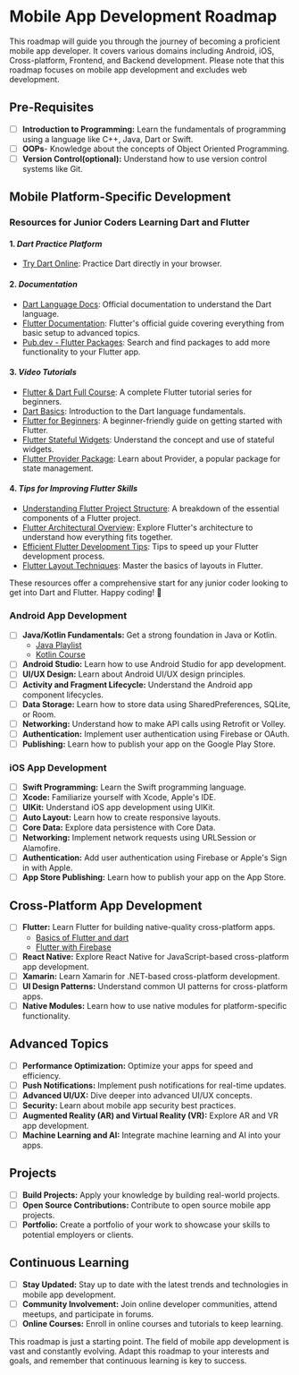 # Mobile App Development Roadmap

This roadmap will guide you through the journey of becoming a proficient mobile app developer. It covers various domains including Android, iOS, Cross-platform, Frontend, and Backend development. Please note that this roadmap focuses on mobile app development and excludes web development.

## Pre-Requisites

- [ ] **Introduction to Programming:** Learn the fundamentals of programming using a language like C++, Java, Dart or Swift.
- [ ] **OOPs**- Knowledge about the concepts of Object Oriented Programming.
- [ ] **Version Control(optional):** Understand how to use version control systems like Git.

## Mobile Platform-Specific Development

### Resources for Junior Coders Learning Dart and Flutter

#### 1. *Dart Practice Platform*
   - [Try Dart Online](https://dart.dev/#try-dart): Practice Dart directly in your browser.

#### 2. *Documentation*
   - [Dart Language Docs](https://dart.dev/language): Official documentation to understand the Dart language.
   - [Flutter Documentation](https://docs.flutter.dev/): Flutter's official guide covering everything from basic setup to advanced topics.
   - [Pub.dev - Flutter Packages](https://pub.dev/): Search and find packages to add more functionality to your Flutter app.

#### 3. *Video Tutorials*
   - [Flutter & Dart Full Course](https://www.youtube.com/watch?v=qB6F0CDr2oM&list=PL9n0l8rSshSlpNWvY4eu_5Oq8l4MRvppT): A complete Flutter tutorial series for beginners.
   - [Dart Basics](https://www.youtube.com/watch?v=71xacArT_70): Introduction to the Dart language fundamentals.
   - [Flutter for Beginners](https://youtu.be/CzRQ9mnmh44?si=NRkAAayiBaiPRqqD): A beginner-friendly guide on getting started with Flutter.
   - [Flutter Stateful Widgets](https://youtu.be/HQ_ytw58tC4?si=j-BnVFgwzdIPqYBN): Understand the concept and use of stateful widgets.
   - [Flutter Provider Package](https://youtu.be/jYoALeP3eH8?si=2yUVqMwjd0SZeo0R): Learn about Provider, a popular package for state management.

#### 4. *Tips for Improving Flutter Skills*
   - [Understanding Flutter Project Structure](https://medium.com/@logeshgcp/understanding-the-flutter-project-structure-84de4ec3ce5f): A breakdown of the essential components of a Flutter project.
   - [Flutter Architectural Overview](https://docs.flutter.dev/resources/architectural-overview): Explore Flutter's architecture to understand how everything fits together.
   - [Efficient Flutter Development Tips](https://youtu.be/8oIsZEhnqtA?si=WWrcKFWiqaAbIiao): Tips to speed up your Flutter development process.
   - [Flutter Layout Techniques](https://youtu.be/OcGMK4Pe05k?si=vXOIqCzCGrSQcVBx): Master the basics of layouts in Flutter.

These resources offer a comprehensive start for any junior coder looking to get into Dart and Flutter. Happy coding! 🚀

### Android App Development

- [ ] **Java/Kotlin Fundamentals:** Get a strong foundation in Java or Kotlin.
    - [ Java Playlist ](https://youtube.com/playlist?list=PLu0W_9lII9agS67Uits0UnJyrYiXhDS6q&si=tvSgPKVRzk6YvB9V)
    - [ Kotlin Course ](https://youtu.be/EExSSotojVI?si=tP4d2go1YavMiUb-)
- [ ] **Android Studio:** Learn how to use Android Studio for app development.
- [ ] **UI/UX Design:** Learn about Android UI/UX design principles.
- [ ] **Activity and Fragment Lifecycle:** Understand the Android app component lifecycles.
- [ ] **Data Storage:** Learn how to store data using SharedPreferences, SQLite, or Room.
- [ ] **Networking:** Understand how to make API calls using Retrofit or Volley.
- [ ] **Authentication:** Implement user authentication using Firebase or OAuth.
- [ ] **Publishing:** Learn how to publish your app on the Google Play Store.

### iOS App Development

- [ ] **Swift Programming:** Learn the Swift programming language.
- [ ] **Xcode:** Familiarize yourself with Xcode, Apple's IDE.
- [ ] **UIKit:** Understand iOS app development using UIKit.
- [ ] **Auto Layout:** Learn how to create responsive layouts.
- [ ] **Core Data:** Explore data persistence with Core Data.
- [ ] **Networking:** Implement network requests using URLSession or Alamofire.
- [ ] **Authentication:** Add user authentication using Firebase or Apple's Sign in with Apple.
- [ ] **App Store Publishing:** Learn how to publish your app on the App Store.

## Cross-Platform App Development

- [ ] **Flutter:** Learn Flutter for building native-quality cross-platform apps.
    - [Basics of Flutter and dart](https://www.youtube.com/playlist?list=PL4cUxeGkcC9jLYyp2Aoh6hcWuxFDX6PBJ)
    - [Flutter with Firebase](https://www.youtube.com/playlist?list=PL4cUxeGkcC9j--TKIdkb3ISfRbJeJYQwC)
- [ ] **React Native:** Explore React Native for JavaScript-based cross-platform app development.
- [ ] **Xamarin:** Learn Xamarin for .NET-based cross-platform development.
- [ ] **UI Design Patterns:** Understand common UI patterns for cross-platform apps.
- [ ] **Native Modules:** Learn how to use native modules for platform-specific functionality.

## Advanced Topics

- [ ] **Performance Optimization:** Optimize your apps for speed and efficiency.
- [ ] **Push Notifications:** Implement push notifications for real-time updates.
- [ ] **Advanced UI/UX:** Dive deeper into advanced UI/UX concepts.
- [ ] **Security:** Learn about mobile app security best practices.
- [ ] **Augmented Reality (AR) and Virtual Reality (VR):** Explore AR and VR app development.
- [ ] **Machine Learning and AI:** Integrate machine learning and AI into your apps.

## Projects

- [ ] **Build Projects:** Apply your knowledge by building real-world projects.
- [ ] **Open Source Contributions:** Contribute to open source mobile app projects.
- [ ] **Portfolio:** Create a portfolio of your work to showcase your skills to potential employers or clients.

## Continuous Learning

- [ ] **Stay Updated:** Stay up to date with the latest trends and technologies in mobile app development.
- [ ] **Community Involvement:** Join online developer communities, attend meetups, and participate in forums.
- [ ] **Online Courses:** Enroll in online courses and tutorials to keep learning.

This roadmap is just a starting point. The field of mobile app development is vast and constantly evolving. Adapt this roadmap to your interests and goals, and remember that continuous learning is key to success.

